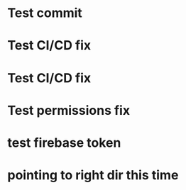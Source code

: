 # Test commit
# Test CI/CD fix
# Test CI/CD fix
# Test permissions fix
# test firebase token
# pointing to right dir this time